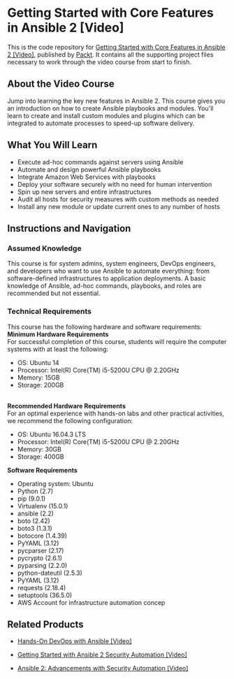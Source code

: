 # Getting Started with Core Features in Ansible 2 [Video]
This is the code repository for [Getting Started with Core Features in Ansible 2 [Video]](https://www.packtpub.com/networking-and-servers/getting-started-core-features-ansible-2-video?utm_source=github&utm_medium=repository&utm_campaign=9781786468789), published by [Packt](https://www.packtpub.com/?utm_source=github). It contains all the supporting project files necessary to work through the video course from start to finish.
## About the Video Course
Jump into learning the key new features in Ansible 2. This course gives you an introduction on how to create Ansible playbooks and modules. You'll learn to create and install custom modules and plugins which can be integrated to automate processes to speed-up software delivery.

<H2>What You Will Learn</H2>
<DIV class=book-info-will-learn-text>
<UL>
<LI>Execute ad-hoc commands against servers using Ansible 
<LI>Automate and design powerful Ansible playbooks 
<LI>Integrate Amazon Web Services with playbooks 
<LI>Deploy your software securely with no need for human intervention 
<LI>Spin up new servers and entire infrastructures 
<LI>Audit all hosts for security measures with custom methods as needed 
<LI>Install any new module or update current ones to any number of hosts </LI></UL></DIV>

## Instructions and Navigation
### Assumed Knowledge
This course is for system admins, system engineers, DevOps engineers, and developers who want to use Ansible to automate everything: from software-defined infrastructures to application deployments. A basic knowledge of Ansible, ad-hoc commands, playbooks, and roles are recommended but not essential.
### Technical Requirements
This course has the following hardware and software requirements:<br/>
<b>Minimum Hardware Requirements</b><br>
For successful completion of this course, students will require the computer systems with at least the following:
<ul><li>OS: Ubuntu 14</li><li>Processor: Intel(R) Core(TM) i5-5200U CPU @ 2.20GHz</li><li>Memory: 15GB</li><li>Storage: 200GB</li></ul><br>
<b>Recommended Hardware Requirements</b><br>
For an optimal experience with hands-on labs and other practical activities, we recommend the following configuration:
<ul><li>OS: Ubuntu 16.04.3 LTS</li><li>Processor: Intel(R) Core(TM) i5-5200U CPU @ 2.20GHz</li><li>Memory: 30GB</li><li>Storage: 400GB</li></ul>
<b>Software Requirements</b>
<ul><li>Operating system: Ubuntu</li><li>Python (2.7)</li><li>pip (9.0.1)</li><li>Virtualenv (15.0.1)</li><li>ansible (2.2)</li><li>boto (2.42)</li><li>boto3 (1.3.1)</li><li>botocore (1.4.39)</li><li>PyYAML (3.12)</li><li>pycparser (2.17)</li><li>pycrypto (2.6.1)</li><li>pyparsing (2.2.0)</li><li>python-dateutil (2.5.3)</li><li>PyYAML (3.12)</li><li>requests (2.18.4)</li><li>setuptools (36.5.0)</li><li>AWS Account for infrastructure automation concep</li></ul>

## Related Products
* [Hands-On DevOps with Ansible [Video]](https://www.packtpub.com/virtualization-and-cloud/hands-devops-ansible-video?utm_source=github&utm_medium=repository&utm_campaign=9781789344622)

* [Getting Started with Ansible 2 Security Automation [Video]](https://www.packtpub.com/virtualization-and-cloud/getting-started-ansible-2-security-automation-video?utm_source=github&utm_medium=repository&utm_campaign=9781788390378)

* [Ansible 2: Advancements with Security Automation [Video]](https://www.packtpub.com/networking-and-servers/ansible-2-advancements-security-automation-video?utm_source=github&utm_medium=repository&utm_campaign=9781788478847)

